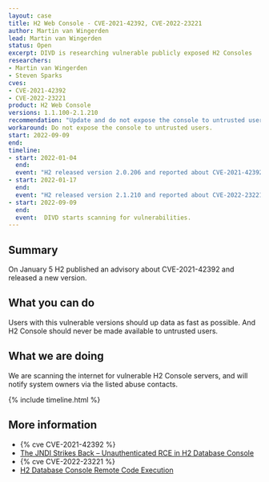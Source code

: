 ```yaml
---
layout: case
title: H2 Web Console - CVE-2021-42392, CVE-2022-23221
author: Martin van Wingerden
lead: Martin van Wingerden
status: Open
excerpt: DIVD is researching vulnerable publicly exposed H2 Consoles
researchers:
- Martin van Wingerden
- Steven Sparks
cves: 
- CVE-2021-42392
- CVE-2022-23221
product: H2 Web Console
versions: 1.1.100-2.1.210
recommendation: "Update and do not expose the console to untrusted users."
workaround: Do not expose the console to untrusted users.
start: 2022-09-09
end:
timeline:
- start: 2022-01-04
  end:
  event: "H2 released version 2.0.206 and reported about CVE-2021-42392"
- start: 2022-01-17
  end:
  event: "H2 released version 2.1.210 and reported about CVE-2022-23221"
- start: 2022-09-09
  end:
  event:  DIVD starts scanning for vulnerabilities.
---
```


## Summary

On January 5 H2 published an advisory about CVE-2021-42392 and released a new version.

## What you can do

Users with this vulnerable versions should up data as fast as possible. And H2 Console should never be made available to untrusted users.

## What we are doing

We are scanning the internet for vulnerable H2 Console servers, and will notify system owners via the listed abuse contacts.

{% include timeline.html %}

## More information

* {% cve CVE-2021-42392 %}
* [The JNDI Strikes Back – Unauthenticated RCE in H2 Database Console](https://jfrog.com/blog/the-jndi-strikes-back-unauthenticated-rce-in-h2-database-console/)
* {% cve CVE-2022-23221 %}
* [H2 Database Console Remote Code Execution](https://packetstormsecurity.com/files/165676/H2-Database-Console-Remote-Code-Execution.html)

